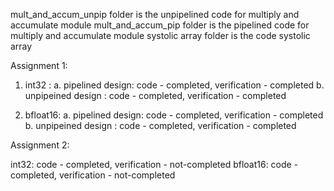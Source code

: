 mult_and_accum_unpip folder is the unpipelined code for multiply and accumulate module
mult_and_accum_pip folder is the pipelined code for multiply and accumulate module
systolic array folder is the code systolic array

Assignment 1:

1. int32 :
a. pipelined design: code - completed, verification - completed
b. unpipeined design : code - completed, verification - completed

2. bfloat16:
a. pipelined design: code - completed, verification - completed
b. unpipeined design : code - completed, verification - completed

Assignment 2:

int32: code - completed, verification - not-completed
bfloat16: code - completed, verification - not-completed
